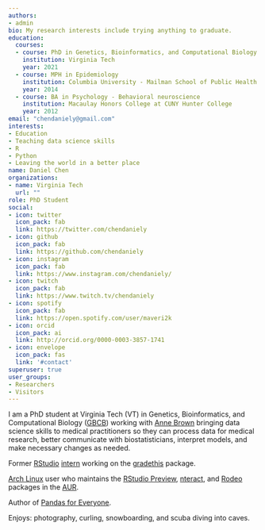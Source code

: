 ```yaml
---
authors:
- admin
bio: My research interests include trying anything to graduate.
education:
  courses:
  - course: PhD in Genetics, Bioinformatics, and Computational Biology
    institution: Virginia Tech
    year: 2021
  - course: MPH in Epidemiology
    institution: Columbia University - Mailman School of Public Health
    year: 2014
  - course: BA in Psychology - Behavioral neuroscience
    institution: Macaulay Honors College at CUNY Hunter College
    year: 2012
email: "chendaniely@gmail.com"
interests:
- Education
- Teaching data science skills
- R
- Python
- Leaving the world in a better place
name: Daniel Chen
organizations:
- name: Virginia Tech
  url: ""
role: PhD Student
social:
- icon: twitter
  icon_pack: fab
  link: https://twitter.com/chendaniely
- icon: github
  icon_pack: fab
  link: https://github.com/chendaniely
- icon: instagram
  icon_pack: fab
  link: https://www.instagram.com/chendaniely/
- icon: twitch
  icon_pack: fab
  link: https://www.twitch.tv/chendaniely
- icon: spotify
  icon_pack: fab
  link: https://open.spotify.com/user/maveri2k
- icon: orcid
  icon_pack: ai
  link: http://orcid.org/0000-0003-3857-1741
- icon: envelope
  icon_pack: fas
  link: '#contact'
superuser: true
user_groups:
- Researchers
- Visitors
---
```


I am a PhD student at Virginia Tech (VT) in
Genetics, Bioinformatics, and Computational Biology ([GBCB][gbcb])
working with
[Anne Brown](https://bevanbrownlab.com/)
bringing data science skills to medical practitioners so they can
process data for medical research,
better communicate with biostatisticians,
interpret models,
and make necessary changes as needed.

Former [RStudio](https://www.rstudio.com/)
[intern](https://blog.rstudio.com/2019/03/25/summer-interns-2019/)
working on the [gradethis](https://github.com/rstudio-education/gradethis) package.

[Arch Linux][arch] user who maintains the
[RStudio Preview][aur-rstudio],
[nteract][aur-nteract], and
[Rodeo][aur-rodeo]
packages in the [AUR][aur].

Author of [Pandas for Everyone](https://amzn.to/2lX2VOK).


Enjoys: photography, curling, snowboarding, and scuba diving into caves.

[gbcb]: http://gbcb.vbi.vt.edu/

[arch]: https://www.archlinux.org/
[aur]: https://aur.archlinux.org/
[aur-rstudio]: https://aur.archlinux.org/packages/rstudio-desktop-preview-bin/
[aur-rodeo]: https://aur.archlinux.org/packages/rodeo/
[aur-nteract]: https://aur.archlinux.org/packages/nteract-bin/
